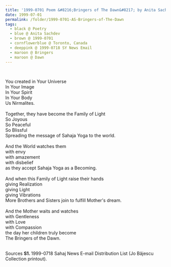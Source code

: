 ```yaml
---
title: '1999-0701 Poem &#8216;Bringers of The Dawn&#8217; by Anita Sachdev, Toronto, Canada from the 1999-0718 SY News Email'
date: 1999-07-01
permalink: /folder/1999-0701-AS-Bringers-of-The-Dawn
tags:
  - black @ Poetry
  - blue @ Anita Sachdev
  - brown @ 1999-0701
  - cornflowerblue @ Toronto, Canada
  - deeppink @ 1999-0718 SY News Email
  - maroon @ Bringers
  - maroon @ Dawn     
---
```


<br>

<p>
You created in Your Universe<br>
In Your Image<br>
In Your Spirit<br>
In Your Body<br>
Us Nirmalites.<br>
<br>
Together, they have become the Family of Light<br>
So Joyous<br>
So Peaceful<br>
So Blissful<br>
Spreading the message of Sahaja Yoga to the world.<br>
<br>
And the World watches them<br>
with envy<br>
with amazement<br>
with disbelief<br>
as they accept Sahaja Yoga as a Becoming.<br>
<br>
And when this Family of Light raise their hands<br>
giving Realization<br>
giving Light<br>
giving Vibrations<br>
More Brothers and Sisters join to fulfill Mother's dream.<br>
<br>
And the Mother waits and watches<br>
with Gentleness<br>
with Love<br>
with Compassion<br>
the day her children truly become<br>
The Bringers of the Dawn.
</p>

<br>

<wave-list>
<list-title color="DarkSeaGreen" width="40">Sources</list-title>
  <list-item color="BlanchedAlmond"  width="280"><b>S1. </b> 1999-0718 Sahaj News E-mail Distribution List (Jo Băjescu Collection printout).</list-item>
</wave-list>